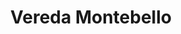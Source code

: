 ---
title: Vereda Montebello
nombre_comunidad: Vereda Montebello
municipio: Chalán
departamento: Sucre
descripcion: >-
  Hacia el año de 1960, existía una finca que tenía por nombre BARETA, esta
  pertenecía al señor Medardo González. En ese tiempo varios habitantes oriundos
  de Colosó invadieron las tierras y decidió vender la finca a INCORA. Llas
  tierras fueron distribuidas entre los habitantes, es así como hace 35 años, se
  funda la vereda de Montebello. Ubicada a 10 minutos de la cabecera municipal
  de Chalán. 
num_personas: 211
num_familias: 53
min_distancia_casco_urbano: 10
km_distancia_casco_urbano: 1
vias_acceso: Calles sin pavimentar transitables, algunos pasos con placa huella.
infraestructura_comunitaria:
  - >-
    * Escuelas hasta 5° (Aprox 70 estudiantes). Cuentan con terreno comunitario
    en el cual plantean hacer una nueva sede del colegio que se encuentra en mal
    estado

    * Canchas donde practican fútbol y softbol en regular estado. 

    * Casetas comunales. 
notas_infraestructura_comunitaria: null
liderazgo_comunidad: []
inclusion_diversidad_genero: >-
  No se evidenció población LGTBI pero en la cabecera municipal hay un proceso
  organizativo llamado Casa de Colores. Colectivo LGTBI Mundo de Colores de los
  Montes de María 
comentarios_conectividad: null
punto_SOLE: 'Centro Educativo Nuevo Manzanares '
comentarios_punto_SOLE:
  - >-
    https://es.padlet.com/diazfarasicakevinalexander/sole-monte-bello-y-nuevo-manzanares-gs0qih57w1o0zz79
ppales_actividades_economicas_vocacion_productiva:
  - '* Cuenta con una gran canasta agropecuaria: Maíz'
  - ' Frijol'
  - " Ganadería y tabaco. Pequeños proyectos\_de hortalizas en las parcelas con las que salen a ventas.\n* Cuenta con más de 30 pequeños ganaderos doble propósito"
  - |2-
     no están agremiados.
    * Cuenta con tractor y aperos para preparación de terreno (disco
  - ' cincel'
  - " desgranadora y zorro de cargue).\n* Las familias cuentan con\_3.5 a 5 Has disponibles para rotación de cultivos de frijol-maíz (FENALCE)."
comentarios_ppales_actividades_economicas_vocacion_productiva: null
comunidad_sostenible_uso_suelo: null
org_con_proyeccion: []
servicios_publicos_comunidades_focalizadas:
  - >-
    * No hay acueducto. En Montebello cosechan agua y tienen represas en
    diferentes parcelas.
comunidades_focalizadas_educacion_infraestructura_educativa:
  - '* Escuelas hasta 5° (Aprox 70 estudiantes).'
comunidades_focalizadas_practicas_organizativas: []
conectividad_minima: Bueno
iniciativas_priorizadas:
  - >-
    * ASOAGROMON: Tiene cultivos de maíz - variedad de Frijol.  Algunos
    productores tienen miel pero las colmenas no están en la zona.
org_focalizada: []
riesgo: null
otros_programas_USAID: []
alianzas_colaboradores:
  - "SENA\nAlcaldía \nMin Agricultura \nColectivo de Memoria El Bonche \_\nJusticia Inclusiva \nART\nCARSUCRE\nFenalce\nColanta"
posibilidad_iniciativas_conjuntas_aliados_2: []
actividades_ocio:
  - |-
    * Bingos comunitarios
    * Espacios juveniles
    * Escuela de futbol y softbol – Club Deportivo
  - |2-
     por medio de estos últimos las comunidades se integran y tienen actividades en simultáneo. 
    * Juegos tradicionales en las fiestas patronales.
medios_comunicacion_narrativas_locales:
  - Emisora Latina Stereo
num_visitas_realizadas: null
num_diagnosticos_rurales_participativos_realizados: null
infraestructura_salud_atencion_psicosocial:
  - "* EPS Mutual Ser. \n* No hay centro de salud.La atención de urgencias, medicina general y odontología se brinda en la cabecera municipal de Chalán desde la IPS Integral Futuro. \n* La IPS tiene convenio con la EPS.\_ \n* La atención especializada se brinda en la ciudad de Sincelejo.\_\""
notas_infraestructura_salud_atencion_psicosocial: null
num_visitas_predio: null
url: /reportes/vereda-montebello
layout: comunidad
download_file: /reportes/vereda-montebello.pdf

---